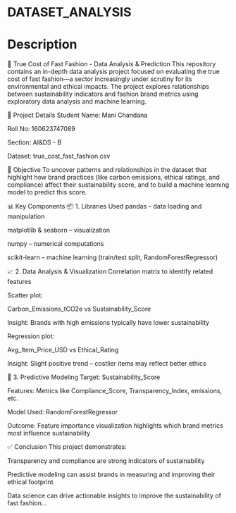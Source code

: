 # DATASET_ANALYSIS
# Description
🧵 True Cost of Fast Fashion - Data Analysis & Prediction
This repository contains an in-depth data analysis project focused on evaluating the true cost of fast fashion—a sector increasingly under scrutiny for its environmental and ethical impacts. The project explores relationships between sustainability indicators and fashion brand metrics using exploratory data analysis and machine learning.

📌 Project Details
Student Name: Mani Chandana

Roll No: 160623747089

Section: AI&DS - B

Dataset: true_cost_fast_fashion.csv

🎯 Objective
To uncover patterns and relationships in the dataset that highlight how brand practices (like carbon emissions, ethical ratings, and compliance) affect their sustainability score, and to build a machine learning model to predict this score.

📊 Key Components
📦 1. Libraries Used
pandas – data loading and manipulation

matplotlib & seaborn – visualization

numpy – numerical computations

scikit-learn – machine learning (train/test split, RandomForestRegressor)

📈 2. Data Analysis & Visualization
Correlation matrix to identify related features

Scatter plot:

Carbon_Emissions_tCO2e vs Sustainability_Score

Insight: Brands with high emissions typically have lower sustainability

Regression plot:

Avg_Item_Price_USD vs Ethical_Rating

Insight: Slight positive trend – costlier items may reflect better ethics

🤖 3. Predictive Modeling
Target: Sustainability_Score

Features: Metrics like Compliance_Score, Transparency_Index, emissions, etc.

Model Used: RandomForestRegressor

Outcome: Feature importance visualization highlights which brand metrics most influence sustainability

✅ Conclusion
This project demonstrates:

Transparency and compliance are strong indicators of sustainability

Predictive modeling can assist brands in measuring and improving their ethical footprint

Data science can drive actionable insights to improve the sustainability of fast fashion...

